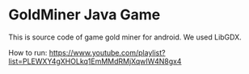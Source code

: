 # GoldMiner Java Game

This is source code of game gold miner for android. We used LibGDX.

How to run: https://www.youtube.com/playlist?list=PLEWXY4gXHOLkq1EmMMdRMjXqwIW4N8gx4
